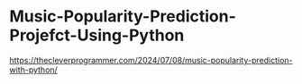 # Music-Popularity-Prediction-Projefct-Using-Python
https://thecleverprogrammer.com/2024/07/08/music-popularity-prediction-with-python/
